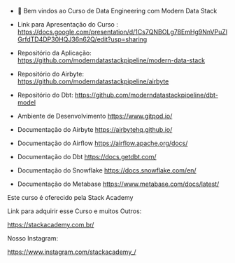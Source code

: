 - 👋 Bem vindos ao Curso de Data Engineering com Modern Data Stack

- Link para Apresentação do Curso : https://docs.google.com/presentation/d/1Cs7QNBOLg78EmHg9NnVPuZlGrfdTD4DP30HQJ36n62Q/edit?usp=sharing

- Repositório da Aplicação: https://github.com/moderndatastackpipeline/modern-data-stack

- Repositório do Airbyte: https://github.com/moderndatastackpipeline/airbyte

- Repositório do Dbt: https://github.com/moderndatastackpipeline/dbt-model

- Ambiente de Desenvolvimento	https://www.gitpod.io/

- Documentação do Airbyte	https://airbytehq.github.io/
 
- Documentação do Airflow	https://airflow.apache.org/docs/
 
- Documentação do Dbt	https://docs.getdbt.com/
 
- Documentação do Snowflake	https://docs.snowflake.com/en/
 
- Documentação do Metabase 	https://www.metabase.com/docs/latest/


Este curso é oferecido pela Stack Academy

Link para adquirir esse Curso e muitos Outros: 

https://stackacademy.com.br/

Nosso Instagram: 

https://www.instagram.com/stackacademy_/

<!---
moderndatastackpipeline/moderndatastackpipeline is a ✨ special ✨ repository because its `README.md` (this file) appears on your GitHub profile.
You can click the Preview link to take a look at your changes.
--->
